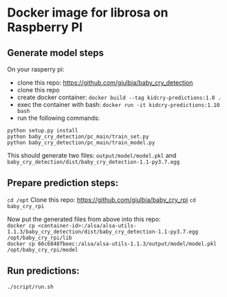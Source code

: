 # Docker image for librosa on Raspberry PI

## Generate model steps
On your rasperry pi:
- clone this repo: https://github.com/giulbia/baby_cry_detection
- clone this repo
- create docker container: `docker build --tag kidcry-predictions:1.0 .`
- exec the container with bash: `docker run -it kidcry-predictions:1.10 bash`
- run the following commands:
```
python setup.py install
python baby_cry_detection/pc_main/train_set.py
python baby_cry_detection/pc_main/train_model.py
```

This should generate two files: 
`output/model/model.pkl` and `baby_cry_detection/dist/baby_cry_detection-1.1-py3.7.egg`  

## Prepare prediction steps:
`cd /opt`
Clone this repo: https://github.com/giulbia/baby_cry_rpi
`cd baby_cry_rpi` 

Now put the generated files from above into this repo:  
`docker cp <container-id>:/alsa/alsa-utils-1.1.3/baby_cry_detection/dist/baby_cry_detection-1.1-py3.7.egg /opt/baby_cry_rpi/lib`  
`docker cp 66c6848fbeec:/alsa/alsa-utils-1.1.3/output/model/model.pkl /opt/baby_cry_rpi/model`

## Run predictions:
`./script/run.sh`






